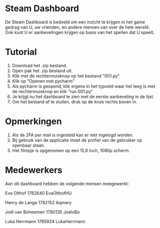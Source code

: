 # Steam Dashboard
De Steam Dashboard is bedoeld om een inzicht te krijgen in het game gedrag van U, uw vrienden, en andere mensen van over de hele wereld. Ook kunt U er aanbevelingen krijgen op basis van het spellen dat U speelt.

# Tutorial
1.  Download het .zip bestand.
2.  Open pak het .zip bestand uit.
3.  Klik met de rechtermuisknop op het bestand "001.py"
4.  Klik op "Openen met pycharm"
5.  Als pycharm is geopend, klik ergens in het typveld waar het leeg is met de rechtermuisknop en klik "run 001.py"
6.  Je krijgt nu het dashboard te zien met de eerste aanbeveling in de lijst.
7.  Om het bestand af te sluiten, druk op de kruis rechts boven in.

# Opmerkingen
1. Als de 2FA per mail is ingesteld kan er niet ingelogd worden.
2. Bij gebruik van de applicatie moet de profiel van de gebruiker op openbaar staan.
3. Het filmpje is opgenomen op een 15,6 inch, 1080p scherm.

# Medewerkers
Aan dit dashboard hebben de volgende mensen meegewerkt:

Eva Olthof
1782640
EvaOlthofHU

Henry de Lange
1782152
Aqmery

Joël van Boheemen
1780135
JoelvBo

Luka Herrmann
1785924
LukaHerrmann
